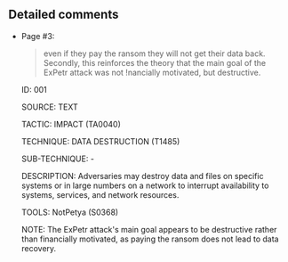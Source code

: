 ## Detailed comments

 * Page #3:
   > even if they pay the ransom they will not get their data back. Secondly, this reinforces the theory that the main goal of the ExPetr attack was not !nancially motivated, but destructive.

   ID: 001

   SOURCE: TEXT

   TACTIC: IMPACT (TA0040)

   TECHNIQUE: DATA DESTRUCTION (T1485)

   SUB-TECHNIQUE: -

   DESCRIPTION: Adversaries may destroy data and files on specific systems or in large numbers on a network to interrupt availability to systems, services, and network resources.

   TOOLS: NotPetya (S0368)

   NOTE: The ExPetr attack's main goal appears to be destructive rather than financially motivated, as paying the ransom does not lead to data recovery.

